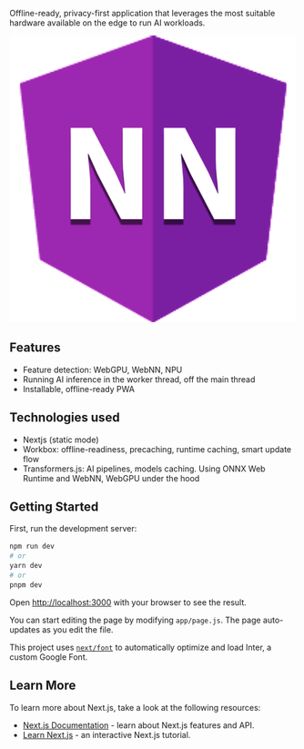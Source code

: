 Offline-ready, privacy-first application that leverages the most suitable hardware available on the edge to run AI workloads.

![Logo](https://github.com/webmaxru/nextjs-webnn/raw/main/public/icons/icon-512x512.png)

## Features

- Feature detection: WebGPU, WebNN, NPU
- Running AI inference in the worker thread, off the main thread
- Installable, offline-ready PWA

## Technologies used

- Nextjs (static mode)
- Workbox: offline-readiness, precaching, runtime caching, smart update flow
- Transformers.js: AI pipelines, models caching. Using ONNX Web Runtime and WebNN, WebGPU under the hood

## Getting Started

First, run the development server:

```bash
npm run dev
# or
yarn dev
# or
pnpm dev
```

Open [http://localhost:3000](http://localhost:3000) with your browser to see the result.

You can start editing the page by modifying `app/page.js`. The page auto-updates as you edit the file.

This project uses [`next/font`](https://nextjs.org/docs/basic-features/font-optimization) to automatically optimize and load Inter, a custom Google Font.

## Learn More

To learn more about Next.js, take a look at the following resources:

- [Next.js Documentation](https://nextjs.org/docs) - learn about Next.js features and API.
- [Learn Next.js](https://nextjs.org/learn) - an interactive Next.js tutorial.
